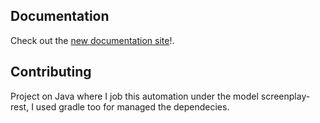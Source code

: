 ## Documentation

Check out the [new documentation site](https://serenity-bdd.github.io/theserenitybook/0.0.1/serenity-screenplay-rest.html)!.



## Contributing

Project on Java where I job this automation under the model screenplay-rest, I used gradle too for managed the dependecies.


